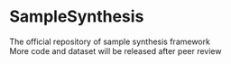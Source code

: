 # SampleSynthesis
The official repository of sample synthesis framework<br>
More code and dataset will be released after peer review
